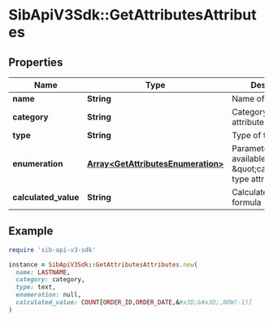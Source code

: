# SibApiV3Sdk::GetAttributesAttributes

## Properties

| Name | Type | Description | Notes |
| ---- | ---- | ----------- | ----- |
| **name** | **String** | Name of the attribute |  |
| **category** | **String** | Category of the attribute |  |
| **type** | **String** | Type of the attribute | [optional] |
| **enumeration** | [**Array&lt;GetAttributesEnumeration&gt;**](GetAttributesEnumeration.md) | Parameter only available for \&quot;category\&quot; type attributes. | [optional] |
| **calculated_value** | **String** | Calculated value formula | [optional] |

## Example

```ruby
require 'sib-api-v3-sdk'

instance = SibApiV3Sdk::GetAttributesAttributes.new(
  name: LASTNAME,
  category: category,
  type: text,
  enumeration: null,
  calculated_value: COUNT[ORDER_ID,ORDER_DATE,&#x3D;&#x3D;,NOW(-1)]
)
```


